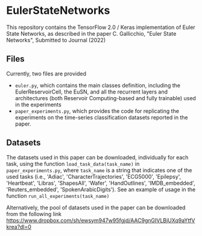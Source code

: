 # EulerStateNetworks
This repository contains the TensorFlow 2.0 / Keras implementation of Euler State Networks, as described in the paper
C. Gallicchio, "Euler State Networks", Submitted to Journal (2022)

## Files
Currently, two files are provided
* `euler.py`, which contains the main classes definition, including the EulerReservoirCell, the EuSN, and all the recurrent layers and architectures (both Reservoir Computing-based and fully trainable) used in the experiments
* `paper_experiments.py`, which provides the code for replicating the experiments on the time-series classification datasets reported in the paper.

## Datasets
The datasets used in this paper can be downloaded, individually for each task, using the function `load_task_data(task_name)` in `paper_experiments.py`, where `task_name` is a string that indicates one of the used tasks (i.e., 'Adiac', 'CharacterTrajectories', 'ECG5000', 'Epilepsy', 'Heartbeat', 'Libras', 'ShapesAll', 'Wafer', 'HandOutlines', 'IMDB_embedded', 'Reuters_embedded', 'SpokenArabicDigits'). See an example of usage in the function `run_all_experiments(task_name)`
 
Alternatively, the pool of datasets used in the paper can be downloaded from the following link https://www.dropbox.com/sh/ewsym947w95fgjd/AAC9gnGIVLBjUXq9aYtfVkrea?dl=0

